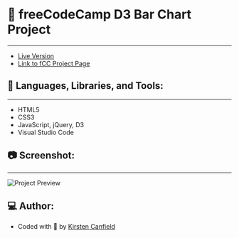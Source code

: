 # :notebook: freeCodeCamp D3 Bar Chart Project
------
+ [Live Version](https://codepen.io/chillhumanoid/full/dyjPqdO)
+ [Link to fCC Project Page](https://www.freecodecamp.org/learn/data-visualization/data-visualization-projects/visualize-data-with-a-bar-chart)

## :wrench: Languages, Libraries, and Tools:
------
+ HTML5
+ CSS3
+ JavaScript, jQuery, D3
+ Visual Studio Code

## :camera: Screenshot:
------
![Project Preview]()

## :computer: Author:
+ Coded with :blue_heart: by [Kirsten Canfield](https://github.com/ChillHumanoid)

 
